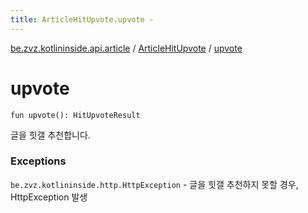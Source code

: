 ```yaml
---
title: ArticleHitUpvote.upvote - 
---
```


[be.zvz.kotlininside.api.article](../index.html) / [ArticleHitUpvote](index.html) / [upvote](./upvote.html)

# upvote

`fun upvote(): HitUpvoteResult`

글을 힛갤 추천합니다.

### Exceptions

`be.zvz.kotlininside.http.HttpException` - 글을 힛갤 추천하지 못할 경우, HttpException 발생